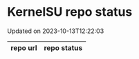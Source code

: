# KernelSU repo status

Updated on 2023-10-13T12:22:03

| repo url | repo status |
| -------- | -------- | 

